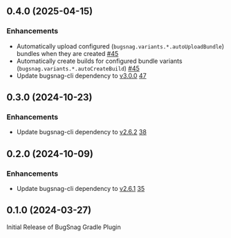 ## 0.4.0 (2025-04-15)

### Enhancements

- Automatically upload configured (`bugsnag.variants.*.autoUploadBundle`) bundles when they are created [#45](https://github.com/bugsnag/bugsnag-gradle-plugin/pull/45)
- Automatically create builds for configured bundle variants (`bugsnag.variants.*.autoCreateBuild`) [#45](https://github.com/bugsnag/bugsnag-gradle-plugin/pull/45)
- Update bugsnag-cli dependency to [v3.0.0](https://github.com/bugsnag/bugsnag-cli/blob/next/CHANGELOG.md#300---2025-04-07) [47](https://github.com/bugsnag/bugsnag-gradle-plugin/pull/47)

## 0.3.0 (2024-10-23)

### Enhancements

- Update bugsnag-cli dependency to [v2.6.2](https://github.com/bugsnag/bugsnag-cli/blob/main/CHANGELOG.md#262-2024-10-17) [38](https://github.com/bugsnag/bugsnag-gradle-plugin/pull/38)

## 0.2.0 (2024-10-09)

### Enhancements

- Update bugsnag-cli dependency to [v2.6.1](https://github.com/bugsnag/bugsnag-cli/blob/next/CHANGELOG.md#261-2024-09-18) [35](https://github.com/bugsnag/bugsnag-gradle-plugin/pull/35)

## 0.1.0 (2024-03-27)

Initial Release of BugSnag Gradle Plugin
